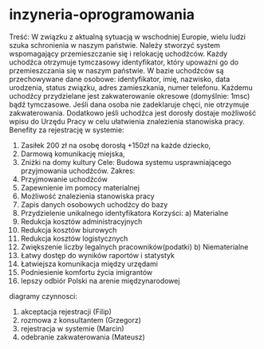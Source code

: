 # inzyneria-oprogramowania

Treść:
W związku z aktualną sytuacją w wschodniej Europie, wielu ludzi szuka schronienia w 
naszym państwie. Należy stworzyć system wspomagający przemieszczanie się i relokację 
uchodźców.
Każdy uchodźca otrzymuje tymczasowy identyfikator, który upoważni go do przemieszczania 
się w naszym państwie. W bazie uchodźców są przechowywane dane osobowe: identyfikator, 
imię, nazwisko, data urodzenia, status związku, adres zamieszkania, numer telefonu.
Każdemu uchodźcy przydzielane jest zakwaterowanie okresowe (domyślnie: 1msc) bądź 
tymczasowe. Jeśli dana osoba nie zadeklaruje chęci, nie otrzymuje zakwaterowania.
Dodatkowo jeśli uchodźca jest dorosły dostaje możliwość wpisu do Urzędu Pracy w celu 
ułatwienia znalezienia stanowiska pracy.
Benefity za rejestrację w systemie: 
  1. Zasiłek 200 zł na osobę dorosłą +150zł na każde dziecko,
  2. Darmową komunikację miejska,
  3. Zniżki na domy kultury
Cele:
Budowa systemu usprawniającego przyjmowania uchodźców.
Zakres:
  1. Przyjmowanie uchodźców
  2. Zapewnienie im pomocy materialnej
  3. Możliwość znalezienia stanowiska pracy
  4. Zapis danych osobowych uchodźcy do bazy
  5. Przydzielenie unikalnego identyfikatora
Korzyści:
  a) Materialne
   1. Redukcja kosztów administracyjnych
   2. Redukcja kosztów biurowych
   3. Redukcja kosztów logistycznych
   4. Zwiększenie liczby legalnych pracowników(podatki)
  b) Niematerialne
   1. Łatwy dostęp do wyników raportów i statystyk
   2. Łatwiejsza komunikacja między urzędami
   3. Podniesienie komfortu życia imigrantów
   4. lepszy odbiór Polski na arenie międzynarodowej



diagramy czynnosci:
  1. akceptacja rejestracji (Filip)
  2. rozmowa z konsultantem (Grzegorz)
  3. rejestracja w systemie (Marcin)
  4. odebranie zakwaterowania (Mateusz)
